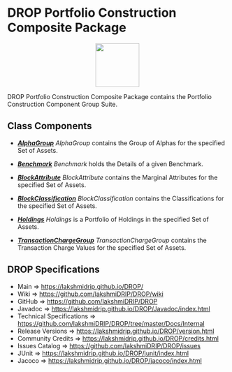 # DROP Portfolio Construction Composite Package

<p align="center"><img src="https://github.com/lakshmiDRIP/DROP/blob/master/DRIP_Logo.gif?raw=true" width="100"></p>

DROP Portfolio Construction Composite Package contains the Portfolio Construction Component Group Suite.


## Class Components

 * [***AlphaGroup***](https://github.com/lakshmiDRIP/DROP/tree/master/src/main/java/org/drip/portfolioconstruction/composite/AlphaGroup.java)
 <i>AlphaGroup</i> contains the Group of Alphas for the specified Set of Assets.

 * [***Benchmark***](https://github.com/lakshmiDRIP/DROP/tree/master/src/main/java/org/drip/portfolioconstruction/composite/Benchmark.java)
 <i>Benchmark</i> holds the Details of a given Benchmark.

 * [***BlockAttribute***](https://github.com/lakshmiDRIP/DROP/tree/master/src/main/java/org/drip/portfolioconstruction/composite/BlockAttribute.java)
 <i>BlockAttribute</i> contains the Marginal Attributes for the specified Set of Assets.

 * [***BlockClassification***](https://github.com/lakshmiDRIP/DROP/tree/master/src/main/java/org/drip/portfolioconstruction/composite/BlockClassification.java)
 <i>BlockClassification</i> contains the Classifications for the specified Set of Assets.

 * [***Holdings***](https://github.com/lakshmiDRIP/DROP/tree/master/src/main/java/org/drip/portfolioconstruction/composite/Holdings.java)
 <i>Holdings</i> is a Portfolio of Holdings in the specified Set of Assets.

 * [***TransactionChargeGroup***](https://github.com/lakshmiDRIP/DROP/tree/master/src/main/java/org/drip/portfolioconstruction/composite/TransactionChargeGroup.java)
 <i>TransactionChargeGroup</i> contains the Transaction Charge Values for the specified Set of Assets.


## DROP Specifications

 * Main                     => https://lakshmidrip.github.io/DROP/
 * Wiki                     => https://github.com/lakshmiDRIP/DROP/wiki
 * GitHub                   => https://github.com/lakshmiDRIP/DROP
 * Javadoc                  => https://lakshmidrip.github.io/DROP/Javadoc/index.html
 * Technical Specifications => https://github.com/lakshmiDRIP/DROP/tree/master/Docs/Internal
 * Release Versions         => https://lakshmidrip.github.io/DROP/version.html
 * Community Credits        => https://lakshmidrip.github.io/DROP/credits.html
 * Issues Catalog           => https://github.com/lakshmiDRIP/DROP/issues
 * JUnit                    => https://lakshmidrip.github.io/DROP/junit/index.html
 * Jacoco                   => https://lakshmidrip.github.io/DROP/jacoco/index.html
